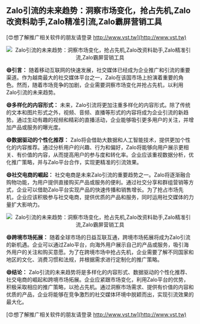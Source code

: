 ## **Zalo引流的未来趋势：洞察市场变化，抢占先机,Zalo改资料助手,Zalo精准引流,Zalo霸屏营销工具**

[😍想了解推广相关软件的朋友请登录 http://www.vst.tw](http://www.vst.tw)

 <center><img src="https://vst.tw/MP4/tuiguang/png/6.png" alt="Zalo引流的未来趋势：洞察市场变化，抢占先机,Zalo改资料助手,Zalo精准引流,Zalo霸屏营销工具"></center>

**😄引言：**
随着移动互联网的快速发展，社交媒体已经成为企业推广和引流的重要渠道。作为越南最大的社交媒体平台之一，Zalo在该国市场上扮演着重要的角色。然而，随着市场竞争的加剧，企业需要洞察市场变化并抢占先机，以利用Zalo引流的未来趋势。

**😄多样化的内容形式：**
未来，Zalo引流将更加注重多样化的内容形式。除了传统的文本和图片形式之外，视频、音频、直播等形式的内容将成为企业引流的新趋势。通过生动有趣的视频和精彩的直播活动，企业能够吸引更多用户的关注，并增加产品或服务的曝光度。

**😄数据驱动的个性化推荐：**
Zalo将会借助大数据和人工智能技术，提供更加个性化的内容推荐。通过分析用户的兴趣、行为和偏好，Zalo将能够向用户展示更相关、有价值的内容，从而提高用户的参与度和转化率。企业应该重视数据分析，优化推广策略，并与Zalo平台合作，实现更精准的引流效果。

**😄社交电商的崛起：**
社交电商是未来Zalo引流的重要趋势之一。Zalo将逐渐融合购物功能，为用户提供直接购买产品或服务的便利。通过社交分享和群组营销等方式，企业可以借助Zalo平台实现产品的快速传播和销售增长。为了抢占市场先机，企业应该积极参与社交电商，提供优质的产品和服务，同时运用社交媒体的力量扩大影响力。

 <center><img src="https://vst.tw/MP4/tuiguang/png/6.png" alt="Zalo引流的未来趋势：洞察市场变化，抢占先机,Zalo改资料助手,Zalo精准引流,Zalo霸屏营销工具"></center>

**😄跨境市场拓展：**
随着全球市场的日益互联互通，跨境市场拓展将成为Zalo引流的新机遇。企业可以通过Zalo平台，向海外用户展示自己的产品或服务，吸引海外用户的关注和购买意愿。为了在跨境市场中抢占先机，企业需要了解不同国家和地区的文化、消费习惯和法规，并根据需求进行定制化的推广策略。

**😄结论：**
Zalo引流的未来趋势将是多样化的内容形式、数据驱动的个性化推荐、社交电商的崛起和跨境市场拓展。企业应紧跟市场变化，利用Zalo平台的优势，积极采取相应的推广策略，以抢占先机。通过洞察市场需求、提供有价值的内容和优质的产品，企业将能够在竞争激烈的社交媒体环境中脱颖而出，实现引流效果的最大化。

[😍想了解推广相关软件的朋友请登录 http://www.vst.tw](http://www.vst.tw)



